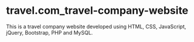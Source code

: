 # travel.com_travel-company-website
This is a travel company website developed using HTML, CSS, JavaScript, jQuery, Bootstrap, PHP and MySQL.
